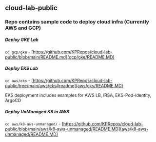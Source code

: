 ## cloud-lab-public

### Repo contains sample code to deploy cloud infra (Currently AWS and GCP) 

#####  Deploy GKE Lab

`cd gcp/gke` - [https://github.com/KPRepos/cloud-lab-public/blob/main/README.md](gcp/gke/README.MD)


#####  Deploy EKS Lab

`cd aws/eks` - [https://github.com/KPRepos/cloud-lab-public/tree/main/aws/eks#readme](aws/eks/README.MD)

EKS deployment includes examples for AWS LB, IRSA, EKS-Pod-Identity, ArgoCD


#####  Deploy UnManaged K8 in AWS 

`cd aws/k8-aws-unmanaged/` - [https://github.com/KPRepos/cloud-lab-public/blob/main/aws/k8-aws-unmanaged/README.MD](aws/k8-aws-unmanaged/README.MD)

